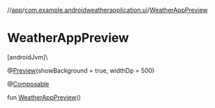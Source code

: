 //[app](../../index.md)/[com.example.androidweatherapplication.ui](index.md)/[WeatherAppPreview](-weather-app-preview.md)

# WeatherAppPreview

[androidJvm]\

@[Preview](https://developer.android.com/reference/kotlin/androidx/compose/ui/tooling/preview/Preview.html)(showBackground = true, widthDp = 500)

@[Composable](https://developer.android.com/reference/kotlin/androidx/compose/runtime/Composable.html)

fun [WeatherAppPreview](-weather-app-preview.md)()
